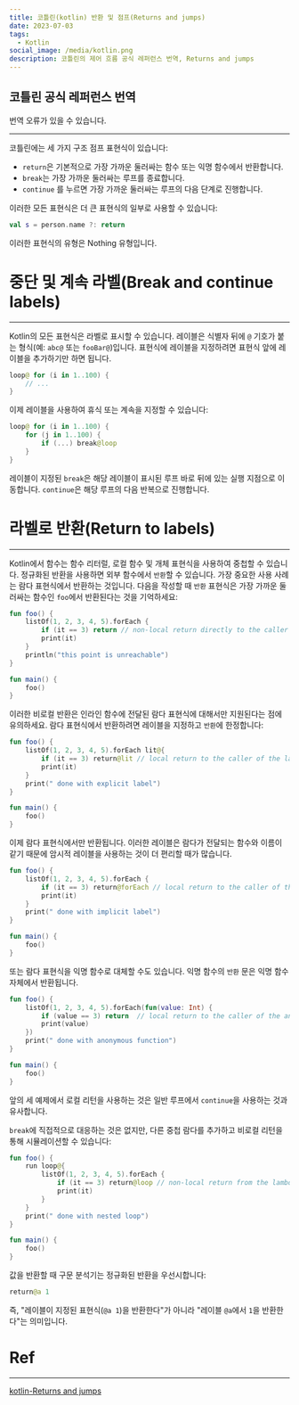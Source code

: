 ```yaml
---
title: 코틀린(kotlin) 반환 및 점프(Returns and jumps)
date: 2023-07-03
tags:
  - Kotlin
social_image: /media/kotlin.png
description: 코틀린의 제어 흐름 공식 레퍼런스 번역, Returns and jumps
---
```

## 코틀린 공식 레퍼런스 번역   

번역 오류가 있을 수 있습니다.

---

코틀린에는 세 가지 구조 점프 표현식이 있습니다:

- `return`은 기본적으로 가장 가까운 둘러싸는 함수 또는 익명 함수에서 반환합니다.
- `break`는 가장 가까운 둘러싸는 루프를 종료합니다.
- `continue` 를 누르면 가장 가까운 둘러싸는 루프의 다음 단계로 진행합니다.

이러한 모든 표현식은 더 큰 표현식의 일부로 사용할 수 있습니다:

```kotlin
val s = person.name ?: return
```

이러한 표현식의 유형은 Nothing 유형입니다.

# 중단 및 계속 라벨(Break and continue labels)

---

Kotlin의 모든 표현식은 라벨로 표시할 수 있습니다. 레이블은 식별자 뒤에 `@` 기호가 붙는 형식(예: `abc@` 또는 `fooBar@`)입니다. 표현식에 레이블을 지정하려면 표현식 앞에 레이블을 추가하기만 하면 됩니다.

```kotlin
loop@ for (i in 1..100) {
    // ...
}
```

이제 레이블을 사용하여 휴식 또는 계속을 지정할 수 있습니다:

```kotlin
loop@ for (i in 1..100) {
    for (j in 1..100) {
        if (...) break@loop
    }
}
```

레이블이 지정된 `break`은 해당 레이블이 표시된 루프 바로 뒤에 있는 실행 지점으로 이동합니다. `continue`은 해당 루프의 다음 반복으로 진행합니다.

# 라벨로 반환(Return to labels)

---

Kotlin에서 함수는 함수 리터럴, 로컬 함수 및 개체 표현식을 사용하여 중첩할 수 있습니다. 정규화된 반환을 사용하면 외부 함수에서 `반환`할 수 있습니다. 가장 중요한 사용 사례는 람다 표현식에서 반환하는 것입니다. 다음을 작성할 때 `반환` 표현식은 가장 가까운 둘러싸는 함수인 `foo`에서 반환된다는 것을 기억하세요:

```kotlin
fun foo() {
    listOf(1, 2, 3, 4, 5).forEach {
        if (it == 3) return // non-local return directly to the caller of foo()
        print(it)
    }
    println("this point is unreachable")
}

fun main() {
    foo()
}
```

이러한 비로컬 반환은 인라인 함수에 전달된 람다 표현식에 대해서만 지원된다는 점에 유의하세요. 람다 표현식에서 반환하려면 레이블을 지정하고 `반환`에 한정합니다:

```kotlin
fun foo() {
    listOf(1, 2, 3, 4, 5).forEach lit@{
        if (it == 3) return@lit // local return to the caller of the lambda - the forEach loop
        print(it)
    }
    print(" done with explicit label")
}

fun main() {
    foo()
}
```

이제 람다 표현식에서만 반환됩니다. 이러한 레이블은 람다가 전달되는 함수와 이름이 같기 때문에 암시적 레이블을 사용하는 것이 더 편리할 때가 많습니다.

```kotlin
fun foo() {
    listOf(1, 2, 3, 4, 5).forEach {
        if (it == 3) return@forEach // local return to the caller of the lambda - the forEach loop
        print(it)
    }
    print(" done with implicit label")
}

fun main() {
    foo()
}
```

또는 람다 표현식을 익명 함수로 대체할 수도 있습니다. 익명 함수의 `반환` 문은 익명 함수 자체에서 반환됩니다.

```kotlin
fun foo() {
    listOf(1, 2, 3, 4, 5).forEach(fun(value: Int) {
        if (value == 3) return  // local return to the caller of the anonymous function - the forEach loop
        print(value)
    })
    print(" done with anonymous function")
}

fun main() {
    foo()
}
```

앞의 세 예제에서 로컬 리턴을 사용하는 것은 일반 루프에서 `continue`을 사용하는 것과 유사합니다.

`break`에 직접적으로 대응하는 것은 없지만, 다른 중첩 람다를 추가하고 비로컬 리턴을 통해 시뮬레이션할 수 있습니다:

```kotlin
fun foo() {
    run loop@{
        listOf(1, 2, 3, 4, 5).forEach {
            if (it == 3) return@loop // non-local return from the lambda passed to run
            print(it)
        }
    }
    print(" done with nested loop")
}

fun main() {
    foo()
}
```

값을 반환할 때 구문 분석기는 정규화된 반환을 우선시합니다:

```kotlin
return@a 1
```

즉, "레이블이 지정된 표현식(`@a 1`)을 반환한다"가 아니라 "레이블 `@a`에서 `1`을 반환한다"는 의미입니다.

# Ref
---
[kotlin-Returns and jumps](https://kotlinlang.org/docs/returns.html#return-to-labels)